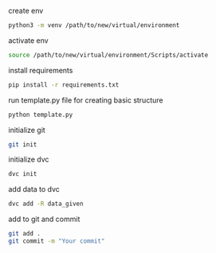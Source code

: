 create env

```bash
python3 -m venv /path/to/new/virtual/environment
```

activate env
```bash
source /path/to/new/virtual/environment/Scripts/activate
```

install requirements
```bash
pip install -r requirements.txt
```

run template.py file for creating basic structure
```bash
python template.py
```

initialize git
```bash
git init
```
initialize dvc
```bash
dvc init
```
 
 add data to dvc
```bash
dvc add -R data_given
```

add to git and commit
```bash
git add .
git commit -m "Your commit"
```